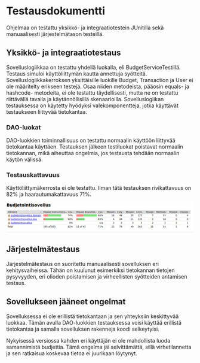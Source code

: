 # Testausdokumentti

Ohjelmaa on testattu yksikkö- ja integraatiotestein JUnitilla sekä manuaalisesti järjestelmätason testeillä.

## Yksikkö- ja integraatiotestaus

Sovelluslogiikkaa on testattu yhdellä luokalla, eli BudgetServiceTestillä. Testaus simuloi käyttöliittymän kautta annettuja syötteitä. Sovelluslogiikkakerroksen yksittäisille luokille Budget, Transaction ja User ei ole määritelty erikseen testejä. Osaa niiden metodeista, pääosin equals- ja hashcode- metodeita, ei ole testattu täydellisesti, mutta ne on testattu riittävällä tavalla ja käytännöllisillä skenaarioilla. Sovelluslogiikan testauksessa on käytetty hyödyksi valekomponentteja, jotka käyttävät testaukseen liittyvää tietokantaa. 

### DAO-luokat

DAO-luokkien toiminnallisuus on testattu normaalin käyttöön liittyvää tietokantaa käyttäen. Testauksen jälkeen testiluokat poistavat normaalin tietokannan, mikä aiheuttaa ongelmia, jos testausta tehdään normaalin käytön välissä.

### Testauskattavuus

Käyttöliittymäkerrosta ei ole testattu. Ilman tätä testauksen rivikattavuus on 82% ja haarautumakattavuus 71%.

![alt text](https://github.com/parissak/ot-harjoitustyo/blob/master/dokumentaatio/kuvat/testauskattavuus.png)

## Järjestelmätestaus

Järjestelmätestaus on suoritettu manuaalisesti sovelluksen eri kehitysvaiheissa. Tähän on kuulunut esimerkiksi tietokannan tietojen pysyvyyden, eri olioden poistamisen ja virheellisten syötteiden antamisen testaus. 

## Sovellukseen jääneet ongelmat

Sovelluksessa ei ole erillistä tietokantaan ja sen yhteyksiin keskittyvää luokkaa. Tämän avulla DAO-luokkien testauksessa voisi käyttää erillistä tietokantaa ja samalla sovelluksen rakenneja koodi selkeytyisi.

Nykyisessä versiossa kahden eri käyttäjän ei ole mahdollista luoda samannimistä budjettia. Tämä ongelma jäi selvittämättä, sillä virhetilannetta ja sen ratkaisua koskevaa tietoa ei juurikaan löytynyt. 
